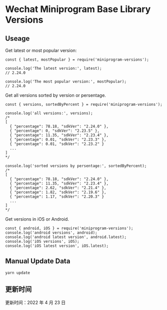 
# Wechat Miniprogram Base Library Versions

## Useage

Get latest or most popular version:

```;
const { latest, mostPopular } = require('miniprogram-versions');

console.log('The latest version:', latest);
// 2.24.0

console.log('The most popular version:', mostPopular);
// 2.24.0

```

Get all versions sorted by version or persentage.

```
const { versions, sortedByPercent } = require('miniprogram-versions');

console.log('all versions:', versions);
/*
[
  { "percentage": 78.18, "sdkVer": "2.24.0" },
  { "percentage": 0, "sdkVer": "2.23.5" },
  { "percentage": 11.35, "sdkVer": "2.23.4" },
  { "percentage": 0.01, "sdkVer": "2.23.3" },
  { "percentage": 0.01, "sdkVer": "2.23.2" }
  ...
]
*/

console.log('sorted versions by persentage:', sortedByPercent);
/*
[
  { "percentage": 78.18, "sdkVer": "2.24.0" },
  { "percentage": 11.35, "sdkVer": "2.23.4" },
  { "percentage": 2.62, "sdkVer": "2.21.4" },
  { "percentage": 1.82, "sdkVer": "2.19.6" },
  { "percentage": 1.17, "sdkVer": "2.20.3" }
  ...
]
*/
```

Get versions in iOS or Android.

```
const { android, iOS } = require('miniprogram-versions');
console.log('android versions', android);
console.log('android latest version', android.latest);
console.log('iOS versions', iOS);
console.log('iOS latest version', iOS.latest);
```

## Manual Update Data

```
yarn update
```

## 更新时间

更新时间：2022 年 4 月 23 日

